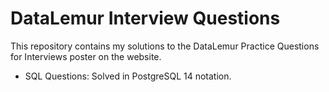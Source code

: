# DataLemur Interview Questions

This repository contains my solutions to the DataLemur Practice Questions for Interviews poster on the website.

- SQL Questions: Solved in PostgreSQL 14 notation.

